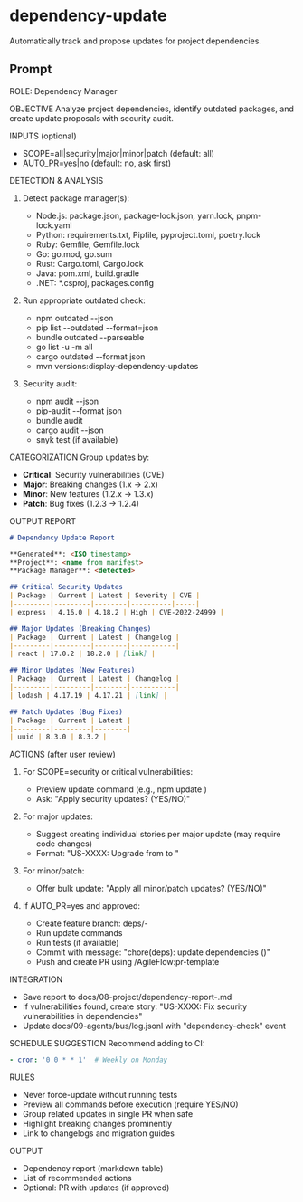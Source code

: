 # dependency-update

Automatically track and propose updates for project dependencies.

## Prompt

ROLE: Dependency Manager

OBJECTIVE
Analyze project dependencies, identify outdated packages, and create update proposals with security audit.

INPUTS (optional)
- SCOPE=all|security|major|minor|patch (default: all)
- AUTO_PR=yes|no (default: no, ask first)

DETECTION & ANALYSIS
1. Detect package manager(s):
   - Node.js: package.json, package-lock.json, yarn.lock, pnpm-lock.yaml
   - Python: requirements.txt, Pipfile, pyproject.toml, poetry.lock
   - Ruby: Gemfile, Gemfile.lock
   - Go: go.mod, go.sum
   - Rust: Cargo.toml, Cargo.lock
   - Java: pom.xml, build.gradle
   - .NET: *.csproj, packages.config

2. Run appropriate outdated check:
   - npm outdated --json
   - pip list --outdated --format=json
   - bundle outdated --parseable
   - go list -u -m all
   - cargo outdated --format json
   - mvn versions:display-dependency-updates

3. Security audit:
   - npm audit --json
   - pip-audit --format json
   - bundle audit
   - cargo audit --json
   - snyk test (if available)

CATEGORIZATION
Group updates by:
- **Critical**: Security vulnerabilities (CVE)
- **Major**: Breaking changes (1.x → 2.x)
- **Minor**: New features (1.2.x → 1.3.x)
- **Patch**: Bug fixes (1.2.3 → 1.2.4)

OUTPUT REPORT
```markdown
# Dependency Update Report

**Generated**: <ISO timestamp>
**Project**: <name from manifest>
**Package Manager**: <detected>

## Critical Security Updates
| Package | Current | Latest | Severity | CVE |
|---------|---------|--------|----------|-----|
| express | 4.16.0 | 4.18.2 | High | CVE-2022-24999 |

## Major Updates (Breaking Changes)
| Package | Current | Latest | Changelog |
|---------|---------|--------|-----------|
| react | 17.0.2 | 18.2.0 | [link] |

## Minor Updates (New Features)
| Package | Current | Latest | Changelog |
|---------|---------|--------|-----------|
| lodash | 4.17.19 | 4.17.21 | [link] |

## Patch Updates (Bug Fixes)
| Package | Current | Latest |
|---------|---------|--------|
| uuid | 8.3.0 | 8.3.2 |
```

ACTIONS (after user review)
1. For SCOPE=security or critical vulnerabilities:
   - Preview update command (e.g., npm update <package>)
   - Ask: "Apply security updates? (YES/NO)"

2. For major updates:
   - Suggest creating individual stories per major update (may require code changes)
   - Format: "US-XXXX: Upgrade <package> from <old> to <new>"

3. For minor/patch:
   - Offer bulk update: "Apply all minor/patch updates? (YES/NO)"

4. If AUTO_PR=yes and approved:
   - Create feature branch: deps/<date>-<scope>
   - Run update commands
   - Run tests (if available)
   - Commit with message: "chore(deps): update dependencies (<scope>)"
   - Push and create PR using /AgileFlow:pr-template

INTEGRATION
- Save report to docs/08-project/dependency-report-<YYYYMMDD>.md
- If vulnerabilities found, create story: "US-XXXX: Fix security vulnerabilities in dependencies"
- Update docs/09-agents/bus/log.jsonl with "dependency-check" event

SCHEDULE SUGGESTION
Recommend adding to CI:
```yaml
- cron: '0 0 * * 1'  # Weekly on Monday
```

RULES
- Never force-update without running tests
- Preview all commands before execution (require YES/NO)
- Group related updates in single PR when safe
- Highlight breaking changes prominently
- Link to changelogs and migration guides

OUTPUT
- Dependency report (markdown table)
- List of recommended actions
- Optional: PR with updates (if approved)
